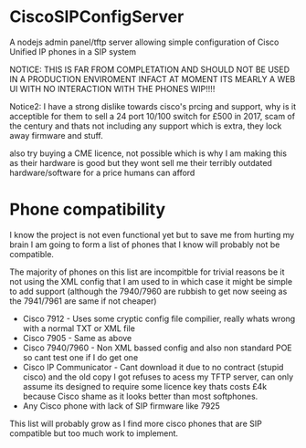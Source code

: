 # CiscoSIPConfigServer
A nodejs admin panel/tftp server allowing simple configuration of Cisco Unified IP phones in a SIP system

NOTICE: THIS IS FAR FROM COMPLETATION AND SHOULD NOT BE USED IN A PRODUCTION ENVIROMENT
INFACT AT MOMENT ITS MEARLY A WEB UI WITH NO INTERACTION WITH THE PHONES WIP!!!!

Notice2: I have a strong dislike towards cisco's prcing and support, why is it acceptible for them to sell a 24 port 10/100 switch for £500 in 2017, scam of the century and thats not including any support which is extra, they lock away firmware and stuff.

also try buying a CME licence, not possible which is why I am making this as their hardware is good but they wont sell me their terribly outdated hardware/software for a price humans can afford

# Phone compatibility
I know the project is not even functional yet but to save me from hurting my brain I am going to form a list of phones that I know will probably not be compatible.

The majority of phones on this list are incompitble for trivial reasons be it not using the XML config that I am used to in which case it might be simple to add support (although the 7940/7960 are rubbish to get now seeing as the 7941/7961 are same if not cheaper)
* Cisco 7912 - Uses some cryptic config file compilier, really whats wrong with a normal TXT or XML file
* Cisco 7905 - Same as above
* Cisco 7940/7960 - Non XML bassed config and also non standard POE so cant test one if I do get one
* Cisco IP Communicator - Cant download it due to no contract (stupid cisco) and the old copy I got refuses to acess my TFTP server, can only assume its designed to require some licence key thats costs £4k because Cisco shame as it looks better than most softphones.
* Any Cisco phone with lack of SIP firmware like 7925

This list will probably grow as I find more cisco phones that are SIP compatible but too much work to implement.
